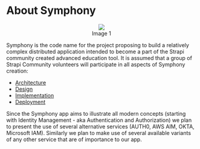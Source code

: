 # About Symphony

<p style="text-align:center">
<img src="https://user-images.githubusercontent.com/2712405/82606714-873b7d80-9b85-11ea-887d-13b261359300.png">
<br>
Image 1
</p>

Symphony is the code name for the project proposing to build a relatively complex distributed application intended to become a part of the Strapi community created advanced education tool. It is assumed that a group of Strapi Community volunteers will participate in all aspects of Symphony creation:

- [Architecture](https://adriatic.github.io/symphony-docs/architecture/)
- [Design](https://adriatic.github.io/symphony-docs/design/)
- [Implementation](https://adriatic.github.io/symphony-docs/implementation)
- [Deployment](https://adriatic.github.io/symphony-docs/deployment)

Since the Symphony app aims to illustrate all modern concepts (starting with Identity Management - aka Authentication and Authorization) we plan to present the use of several alternative services (AUTH0, AWS AIM, OKTA, Microsoft IAM). Similarly we plan to make use of several available variants of any other service that are of importance to our app.